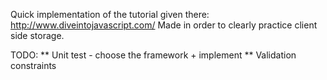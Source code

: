 Quick implementation of the tutorial given there: http://www.diveintojavascript.com/
Made in order to clearly practice client side storage. 

TODO: 
** Unit test - choose the framework + implement
** Validation constraints
